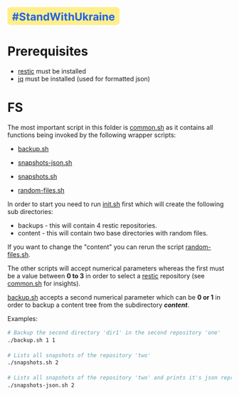 [![StandWithUkraine][ukraine-svg]][ukraine-readme]

# Prerequisites

* [restic] must be installed
* [jq] must be installed (used for formatted json)


# FS

The most important script in this folder is [common.sh](./common.sh) as it contains all functions being invoked by the following wrapper scripts:

* [backup.sh]
* [snapshots-json.sh] 
* [snapshots.sh]

* [random-files.sh]

In order to start you need to run [init.sh] first which will create the following sub directories:

* backups - this will contain 4 restic repositories.
* content - this will contain two base directories with random files.

If you want to change the "content" you can rerun the script [random-files.sh].

The other scripts will accept numerical parameters whereas the first must be a value between __0 to 3__ in order to select a [restic] repository (see [common.sh] for insights).

[backup.sh] accepts a second numerical parameter which can be __0 or 1__ in order to backup a content tree from the subdirectory ___content___.

Examples:

```bash
# Backup the second directory 'dir1' in the second repository 'one'
./backup.sh 1 1

# Lists all snapshots of the repository 'two'
./snapshots.sh 2

# Lists all snapshots of the repository 'two' and prints it's json representation
./snapshots-json.sh 2
```



[backup.sh]: ./backup.sh
[common.sh]: ./common.sh
[init.sh]: ./init.sh
[random-files.sh]: ./random-files.sh
[snapshots-json.sh]: ./snapshots-json.sh
[snapshots.sh]: ./snapshots.sh

[jq]: https://jqlang.github.io/jq/
[restic]: https://restic.net/

[ukraine-readme]: https://github.com/vshymanskyy/StandWithUkraine/blob/main/docs/README.md
[ukraine-svg]: https://raw.githubusercontent.com/vshymanskyy/StandWithUkraine/main/badges/StandWithUkraine.svg
